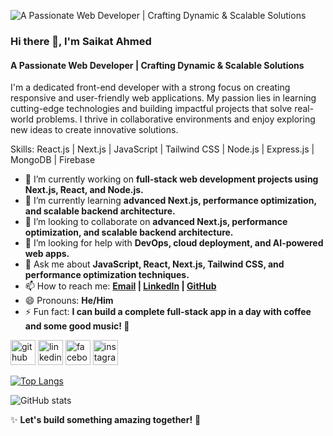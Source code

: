 ![A Passionate Web Developer | Crafting Dynamic & Scalable Solutions](https://media.licdn.com/dms/image/v2/D4D16AQETAG_GFxkvgA/profile-displaybackgroundimage-shrink_350_1400/profile-displaybackgroundimage-shrink_350_1400/0/1738539429209?e=1744243200&v=beta&t=vsMQMpDH_B6ypD7kHtqWtOaSra8KPcdqQHCFFmBGNeU)
### Hi there 👋, I'm Saikat Ahmed
#### A Passionate Web Developer | Crafting Dynamic & Scalable Solutions


I'm a dedicated front-end developer with a strong focus on creating responsive and user-friendly web applications. My passion lies in learning cutting-edge technologies and building impactful projects that solve real-world problems. I thrive in collaborative environments and enjoy exploring new ideas to create innovative solutions.

Skills: React.js | Next.js | JavaScript | Tailwind CSS | Node.js | Express.js | MongoDB | Firebase

- 🔭 I’m currently working on  **full-stack web development projects using Next.js, React, and Node.js.** 
- 🌱 I’m currently learning **advanced Next.js, performance optimization, and scalable backend architecture.** 
- 👯 I’m looking to collaborate on  **advanced Next.js, performance optimization, and scalable backend architecture.** 
- 🤔 I’m looking for help with **DevOps, cloud deployment, and AI-powered web apps.** 
- 💬 Ask me about **JavaScript, React, Next.js, Tailwind CSS, and performance optimization techniques.** 
- 📫 How to reach me: **[Email](shikatahmed78@gmail.com) | [LinkedIn](https://www.linkedin.com/in/shaikat-ahmed-86578632b/) | [GitHub](https://github.com/SaikatAhmed78)** 
- 😄 Pronouns: **He/Him** 
- ⚡ Fun fact: **I can build a complete full-stack app in a day with coffee and some good music! 🚀** 


[<img src='https://cdn.jsdelivr.net/npm/simple-icons@3.0.1/icons/github.svg' alt='github' height='40'>](https://github.com/SaikatAhmed78)  [<img src='https://cdn.jsdelivr.net/npm/simple-icons@3.0.1/icons/linkedin.svg' alt='linkedin' height='40'>](https://www.linkedin.com/in/ShaikatAhmed/)  [<img src='https://cdn.jsdelivr.net/npm/simple-icons@3.0.1/icons/facebook.svg' alt='facebook' height='40'>](https://www.facebook.com/saikat.ahmed.544161)  [<img src='https://cdn.jsdelivr.net/npm/simple-icons@3.0.1/icons/instagram.svg' alt='instagram' height='40'>](https://www.instagram.com/saikat_ahmed338/)  

[![Top Langs](https://github-readme-stats.vercel.app/api/top-langs/?username=SaikatAhmed78)](https://github.com/anuraghazra/github-readme-stats)

![GitHub stats](https://github-readme-stats.vercel.app/api?username=SaikatAhmed78&show_icons=true)  


✨ **Let's build something amazing together!** 🚀
